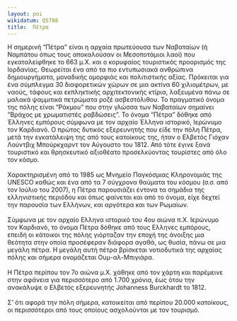 ```yaml
---
layout: poi
wikidatum: Q5788
title:  Πέτρα
---
```


Η σημερινή “Πέτρα” είναι η αρχαία πρωτεύουσα των Ναβαταίων (ή Ναμπάτου όπως τους αποκαλούσαν οι Μεσοποτάμιοι λαοί) που εγκαταλείφθηκε το 663 μ.Χ. και ο κορυφαίος τουριστικός προορισμός της Ιορδανίας. Θεωρείται ένα από τα πιο εντυπωσιακά ανθρώπινα δημιουργήματα, μοναδικής ομορφιάς και πολιτιστικής αξίας. Πρόκειται για ένα σύμπλεγμα 30 διαφορετικών χώρων σε μια ακτίνα 60 χιλιομέτρων, με ναούς, τάφους και εκπληκτικής αρχιτεκτονικής κτίρια, λαξευμένα πάνω σε μαλακά ψαμμιτικά πετρώματα ροζέ ασβεστόλιθου. Το πραγματικό όνομα της πόλης είναι “Ράκμου” που στην γλώσσα των Ναβαταίων σημαίνει “Βράχος με χρωματιστές ραβδώσεις”. Το όνομα “Πέτρα” δόθηκε από Έλληνες εμπόρους σύμφωνα με τον αρχαίο Έλληνα ιστορικό, Ιερώνυμο τον Καρδιανό. Ο πρώτος δυτικός εξερευνητής που είδε την πόλη Πέτρα, μετά την εγκατάλειψη της από τους κατοίκους της, ήταν ο Ελβετός Γιόχαν Λούντβιχ Μπούρκχαρντ τον Αύγουστο του 1812. Από τότε έγινε ξανά τουριστικό και θρησκευτικό αξιοθέατο προσελκύοντας τουρίστες από όλο τον κόσμο.<br><br>
Χαρακτηρισμένη από το 1985 ως Μνημείο Παγκόσμιας Κληρονομιάς της UNESCO καθώς και ένα από τα 7 σύγχρονα θαύματα του κόσμου (σ.σ. από τον Ιούλιο του 2007), η Πέτρα παρουσιάζει έντονα τα σημάδια της ελληνιστικής περιόδου και όπως φαίνεται και από το όνομα, είχε δεχτεί την παρουσία των Ελλήνων, και αργότερα και των Ρωμαίων.<br><br> 
Σύμφωνα με τον αρχαίο Ελληνα ιστορικό του 4ου αιώνα π.Χ. Ιερώνυμο τον Καρδιανό, το όνομα Πέτρα δόθηκε από τους Ελληνες εμπόρους, επειδή οι κάτοικοι της πόλης γιόρταζαν την εποχή της άνοιξης μια θεότητα στην οποία προσέφεραν διάφορα αγαθά, ως θυσία, πάνω σε μια μεγάλη πέτρα. Η μεγάλη αυτή πέτρα βρίσκεται νοτιοδυτικά της αρχαίας πόλης και σήμερα ονομάζεται Ουμ-αλ-Μπιγιάρα. <br> <br>
Η Πέτρα περίπου τον 7ο αιώνα μ.Χ. χάθηκε από τον χάρτη και παρέμεινε στην αφάνεια για περισσότερο από 1.700 χρόνια, έως ότου την ανακάλυψε ο Ελβετός εξερευνητής Johanness Burckhardt το 1812. <br> <br>
Σ’ ότι αφορά την πόλη σήμερα, κατοικείται από περίπου 20.000 κατοίκους, οι περισσότεροι από τους οποίους ασχολούνται με τον τουρισμό.
